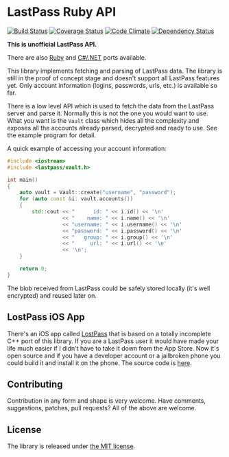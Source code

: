 LastPass Ruby API
=================

[![Build Status](https://travis-ci.org/detunized/lastpass-ruby.png?branch=master)](https://travis-ci.org/detunized/lastpass-ruby)
[![Coverage Status](https://coveralls.io/repos/detunized/lastpass-ruby/badge.png?branch=master)](https://coveralls.io/r/detunized/lastpass-ruby?branch=master)
[![Code Climate](https://codeclimate.com/github/detunized/lastpass-ruby.png)](https://codeclimate.com/github/detunized/lastpass-ruby)
[![Dependency Status](https://gemnasium.com/detunized/lastpass-ruby.png)](https://gemnasium.com/detunized/lastpass-ruby)

**This is unofficial LastPass API.**

There are also [Ruby](https://github.com/detunized/lastpass-ruby) and
[C#/.NET](https://github.com/detunized/lastpass-sharp) ports available.

This library implements fetching and parsing of LastPass data.  The library is
still in the proof of concept stage and doesn't support all LastPass features
yet.  Only account information (logins, passwords, urls, etc.) is available so
far.

There is a low level API which is used to fetch the data from the LastPass
server and parse it. Normally this is not the one you would want to use. What
you want is the `Vault` class which hides all the complexity and exposes all
the accounts already parsed, decrypted and ready to use. See the example
program for detail.

A quick example of accessing your account information:

```cpp
#include <iostream>
#include <lastpass/vault.h>

int main()
{
    auto vault = Vault::create("username", "password");
    for (auto const &i: vault.accounts())
    {
        std::cout << "      id: " << i.id() << '\n'
                  << "    name: " << i.name() << '\n'
                  << "username: " << i.username() << '\n'
                  << "password: " << i.password() << '\n'
                  << "   group: " << i.group() << '\n'
                  << "     url: " << i.url() << '\n'
                  << '\n';
    }

    return 0;
}
```

The blob received from LastPass could be safely stored locally (it's well
encrypted) and reused later on.


LostPass iOS App
----------------

There's an iOS app called [LostPass](http://detunized.net/lostpass/) that is
based on a totally incomplete C++ port of this library.  If you are a LastPass
user it would have made your life much easier if I didn't have to take it down
from the App Store. Now it's open source and if you have a developer account
or a jailbroken phone you could build it and install it on the phone. The
source code is [here](https://github.com/detunized/LostPass).


Contributing
------------

Contribution in any form and shape is very welcome.  Have comments,
suggestions, patches, pull requests?  All of the above are welcome.


License
-------

The library is released under [the MIT
license](http://www.opensource.org/licenses/mit-license.php).
